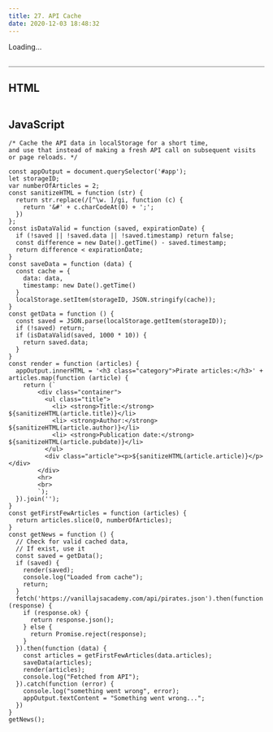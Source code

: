 ```yaml
---
title: 27. API Cache
date: 2020-12-03 18:48:32
---
```


<div class="output-container">

  <style type="text/css">
    #app {
      margin-top: 10px;
    }

    .article {
      margin: 0;
    }

    .title {
      list-style-type: none !important;
      padding: 0 !important;
      margin: 0 !important;
    }

    .container {
      display: flex;
      flex-direction: column;
    }
  </style>
  <div id="app">
    Loading...
  </div>
  <script>
    const appOutput = document.querySelector('#app');
    let storageID;
    var numberOfArticles = 2;
    const sanitizeHTML = function (str) {
      return str.replace(/[^\w. ]/gi, function (c) {
        return '&#' + c.charCodeAt(0) + ';';
      })
    };
    const isDataValid = function (saved, expirationDate) {
      if (!saved || !saved.data || !saved.timestamp) return false;
      const difference = new Date().getTime() - saved.timestamp;
      return difference < expirationDate;
    }
    const saveData = function (data) {
      const cache = {
        data: data,
        timestamp: new Date().getTime()
      }
      localStorage.setItem(storageID, JSON.stringify(cache));
    }
    const getData = function () {
      const saved = JSON.parse(localStorage.getItem(storageID));
      if (!saved) return;
      if(isDataValid(saved, 1000 * 10)) {
        return saved.data;
      }
    }
    const render = function (articles) {
      appOutput.innerHTML = '<h3 class="category">Pirate articles:</h3>' + articles.map(function(article) {
        return (`
            <div class="container">
              <ul class="title">
                <li> <strong>Title:</strong> ${sanitizeHTML(article.title)}</li>
                <li> <strong>Author:</strong> ${sanitizeHTML(article.author)}</li>
                <li> <strong>Publication date:</strong> ${sanitizeHTML(article.pubdate)}</li>
              </ul>
              <div class="article"><p>${sanitizeHTML(article.article)}</p></div>
            </div>
            <hr>
            <br>
            `);
      }).join('');
    }
    const getFirstFewArticles = function (articles) {
      return articles.slice(0, numberOfArticles);
    }
    const getNews = function () {
      // Check for valid cached data,
      // If exist, use it
      const saved = getData();
      if (saved) {
        render(saved);
        console.log("Loaded from cache");
        return;
      }
      fetch('https://vanillajsacademy.com/api/pirates.json').then(function(response) {
        if (response.ok) {
          return response.json();
        } else {
          return Promise.reject(response);
        }
      }).then(function(data) {
        const articles = getFirstFewArticles(data.articles);
        saveData(articles);
        render(articles);
        console.log("Fetched from API");
      }).catch(function (error) {
        console.log("something went wrong", error);
        appOutput.textContent = "Something went wrong...";
      })
    }
    getNews();
  </script>

</div>

<div class="html-container" style="border-top: .5px solid grey; margin-top: 30px;">

## HTML

```HTML

```

</div>
<div class="js-container">

## JavaScript

```JS
/* Cache the API data in localStorage for a short time, 
and use that instead of making a fresh API call on subsequent visits or page reloads. */

const appOutput = document.querySelector('#app');
let storageID;
var numberOfArticles = 2;
const sanitizeHTML = function (str) {
  return str.replace(/[^\w. ]/gi, function (c) {
    return '&#' + c.charCodeAt(0) + ';';
  })
};
const isDataValid = function (saved, expirationDate) {
  if (!saved || !saved.data || !saved.timestamp) return false;
  const difference = new Date().getTime() - saved.timestamp;
  return difference < expirationDate;
}
const saveData = function (data) {
  const cache = {
    data: data,
    timestamp: new Date().getTime()
  }
  localStorage.setItem(storageID, JSON.stringify(cache));
}
const getData = function () {
  const saved = JSON.parse(localStorage.getItem(storageID));
  if (!saved) return;
  if (isDataValid(saved, 1000 * 10)) {
    return saved.data;
  }
}
const render = function (articles) {
  appOutput.innerHTML = '<h3 class="category">Pirate articles:</h3>' + articles.map(function (article) {
    return (`
        <div class="container">
          <ul class="title">
            <li> <strong>Title:</strong> ${sanitizeHTML(article.title)}</li>
            <li> <strong>Author:</strong> ${sanitizeHTML(article.author)}</li>
            <li> <strong>Publication date:</strong> ${sanitizeHTML(article.pubdate)}</li>
          </ul>
          <div class="article"><p>${sanitizeHTML(article.article)}</p></div>
        </div>
        <hr>
        <br>
        `);
  }).join('');
}
const getFirstFewArticles = function (articles) {
  return articles.slice(0, numberOfArticles);
}
const getNews = function () {
  // Check for valid cached data,
  // If exist, use it
  const saved = getData();
  if (saved) {
    render(saved);
    console.log("Loaded from cache");
    return;
  }
  fetch('https://vanillajsacademy.com/api/pirates.json').then(function (response) {
    if (response.ok) {
      return response.json();
    } else {
      return Promise.reject(response);
    }
  }).then(function (data) {
    const articles = getFirstFewArticles(data.articles);
    saveData(articles);
    render(articles);
    console.log("Fetched from API");
  }).catch(function (error) {
    console.log("something went wrong", error);
    appOutput.textContent = "Something went wrong...";
  })
}
getNews();

```

</div>
